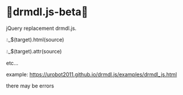 # 🌟drmdl.js-beta🌟
   
jQuery replacement drmdl.js.
   
💧_$(target).html(source)
   
💧_$(target).attr(source)
   
etc...
   
example: https://urobot2011.github.io/drmdl.js/examples/drmdl_js.html
    
there may be errors
